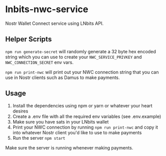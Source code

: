 # lnbits-nwc-service
Nostr Wallet Connect service using LNbits API.

## Helper Scripts

`npm run generate-secret` will randomly generate a 32 byte hex encoded string which you can use to create your `NWC_SERVICE_PRIVKEY` and `NWC_CONNECTION_SECRET` env vars.

`npm run print-nwc` will print out your NWC connection string that you can use in Nostr clients such as Damus to make payments.

## Usage

1. Install the dependencies using npm or yarn or whatever your heart desires
1. Create a .env file with all the required env variables (see .env.example)
1. Make sure you have sats in your LNbits wallet
1. Print your NWC connection by running `npm run print-nwc` and copy it into whatever Nostr client you'd like to use to make payments
1. Run the server `npm start`

Make sure the server is running whenever making payments.
